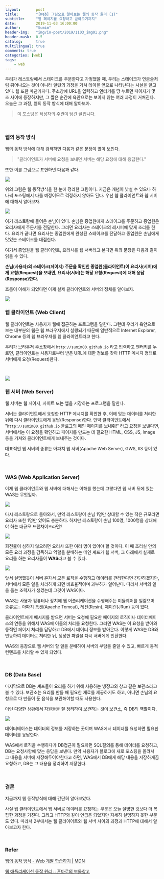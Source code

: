 ```yaml
---
layout:       post
title:        "[Web] 그림으로 알아보는 웹의 동작 원리 (1)"
subtitle:     "웹 페이지를 요청하고 받아오기까지"
date:         2019-11-03 16:00:00
author:       "Sumim"
header-img:   "img/in-post/2019/1103_img01.png"
header-mask:  0.5
catalog:      true
multilingual: true
comments: true
categories: [web]
tags:
    - web
---
```




우리가 레스토랑에서 스테이크를 주문한다고 가정했을 때, 우리는 스테이크가 연금술처럼 튀어나오는 것이 아니라 일련의  과정을 거쳐 테이블 앞으로 나타난다는 사실을 알고 있다. 웹 또한 마찬가지다. 주소창에 URL을 입력하고 엔터키를 땅 누르면 페이지가 몇 초 사이에 등장하지만, 그 짧은 순간에 육안으로는 보이지 않는 여러 과정이 거쳐진다. 오늘은 그 과정, 웹의 동작 방식에 대해 알아보자.

> 이 포스팅은 작성자의 주관이 담긴 글입니다.



<br/>

### 웹의 동작 방식

웹의 동작 방식에 대해 검색하면 다음과 같은 문장이 많이 보인다.



> "클라이언트가 서버에 요청을 보내면 서버는 해당 요청에 대해 응답한다."



또한 이를 그림으로 표현하면 다음과 같다.

![](https://sumim00.github.io/img/in-post/2019/1103_img01.png)

위의 그림은 웹 동작방식을 한 눈에 정리한 그림이다. 지금은 개념이 낯설 수 있으나 하나씩 포스팅에서 다룰 예정이므로 걱정하지 않아도 된다. 우선 웹 클라이언트와 웹 서버에 대해서 알아보자.

![](https://sumim00.github.io/img/in-post/2019/1103_img02.jpg)

여기 레스토랑에 들어온 손님이 있다. 손님은 종업원에게 스테이크를 주문하고 종업원은 요리사에게 주문서를 전달한다. 그러면 요리사는 스테이크의 레시피에 맞게 조리를 한다. 요리가 끝나면 요리사는 종업원에게 완성된 스테이크를 전달하고 종업원은 손님에게 맛있는 스테이크를 대접한다. 

여기서 종업원을 웹 클라이언트, 요리사를 웹 서버라고 본다면 위의 문장은 다음과 같이 읽을 수 있다.

**손님(사용자)의 스테이크(페이지) 주문을 확인한 종업원(클라이언트)이 요리사(서버)에게 요청(Request)을 보내면, 요리사(서버)는 해당 요청(Request)에 대해 응답(Response)한다.**

흐름이 이해가 되었다면 이제 실제 클라이언트와 서버의 정체를 알아보자.

![](https://sumim00.github.io/img/in-post/2019/1103_img03.png)

### 웹 클라이언트 (Web Client)

웹 클라이언트는 사용자가 웹에 접근하는 프로그램을 말한다. 그런데 우리가 육안으로 보는 대부분의 웹은 웹 브라우저에서 실행되기 때문에 일반적으로 Internet Explorer, Chrome 등의 웹 브라우저를 웹 클라이언트라고 한다.

우리가 브라우저 주소창에서 `http://sumim00.github.io` 라고 입력하고 엔터키를 누르면, 클라이언트는 사용자로부터 받은 URL에 대한 정보를 찾아 HTTP 메시지 형태로 서버에게 요청(Request)한다. 

<br/>

![](https://sumim00.github.io/img/in-post/2019/1103_img04.png)

### 웹 서버 (Web Server)

웹 서버는 웹 페이지, 사이트 또는 앱을 저장하는 프로그램을 말한다.

서버는 클라이언트에서 요청한 HTTP 메시지를 확인한 후, 이에 맞는 데이터를 처리한 뒤에 다시 클라이언트에게 응답(Response)한다. 만약 클라이언트에서 "`http://sumim00.github.io` 블로그의 메인 페이지를 보내줘!" 라고 요청을 보낸다면, 서버에서는 이 요청을 확인하고 페이지를 만드는 데 필요한 HTML, CSS, JS, Image 등을 가져와 클라이언트에게 보내주는 것이다.

대표적인 웹 서버의 종류는 아파치 웹 서버(Apache Web Server), GWS, IIS 등이 있다.

<br/>

### WAS (Web Application Server)

이제 웹 클라이언트와 웹 서버에 대해서는 이해를 했는데 그렇다면 웹 서버 뒤에 있는 WAS는 무엇일까.

![](https://sumim00.github.io/img/in-post/2019/1103_img06.jpg)

다시 레스토랑으로 돌아와서, 만약 레스토랑이 손님 1명만 상대할 수 있는 작은 규모라면 요리사 또한 1명만 있어도 충분하다. 하지만 레스토랑이 손님 100명, 1000명을 상대해야 하는 대규모 프랜차이즈라면?

![](https://sumim00.github.io/img/in-post/2019/1103_img07.jpg)

회전률이 심하지 않으려면 요리사 또한 여러 명이 있어야 할 것이다. 이 때 조리실 안의 모든 요리 과정을 감독하고 역할을 분배하는 메인 셰프가 웹 서버, 그 아래에서 실제로 요리를 하는 요리사들이 **WAS**라고 볼 수 있다.

![](https://sumim00.github.io/img/in-post/2019/1103_img05.png)

앞서 설명했듯이 서버 혼자서 모든 로직을 수행하고 데이터를 관리한다면 간단하겠지만, 서버에서 모든 일을 처리하게 되면 비효율적이며 과부하가 일어난다. 따라서 서버의 일을 돕는 조력자가 생겼는데 그것이 WAS이다. 

WAS는 사용자 컴퓨터나 장치에 웹 어플리케이션을 수행해주는 미들웨어를 일컫으며 종류로는 아파치 톰캣(Apache Tomcat), 레진(Resin), 제이런(JRun) 등이 있다.

클라이언트에게 메시지를 받으면 서버는 요청에 필요한 페이지의 로직이나 데이터베이스의 연동을 위해서 WAS에 이들의 처리를 요청한다. 그러면 WAS는 이 요청을 받아와 동적인 페이지 처리를 담당하고 DB에서 데이터 정보를 받아온다. 이렇게 WAS는 DB와 연동하여 데이터르 처리한 뒤, 생성한 파일을 다시 서버에게 반환한다.

WAS의 등장으로 웹 서버의 할 일을 분배하여 서버의 부담을 줄일 수 있고, 빠르게 동적 컨텐츠를 처리할 수 있게 되었다.

<br/>

### DB (Data Base)

마지막으로 DB는 셰프들이 요리를 하기 위해 사용하는 냉장고와 창고 같은 보관소라고 볼 수 있다. 보관소는 요리를 만들 때 필요한 재료를 제공하기도 하고, 아니면 손님의 요청으로 다 만들어 둔 음식을 보관해야할 때도 사용한다. 

이런 다양한 상황에서 자원들을 잘 정리하여 보관하는 것이 보관소, 즉 DB의 역할이다.

![](https://sumim00.github.io/img/in-post/2019/1103_img08.png)

데이터베이스는 데이터의 정보를 저장하는 곳이며 WAS에서 데이터를 요청하면 필요한 데이터를 응답한다.

WAS에서 로직을 수행하다가 DB접근이 필요하면 SQL질의를 통해 데이터를 요청하고, DB는 요청사항에 맞는 응답을 보낸다. 만약 사용자가 블로그에 새로 포스팅을 올려서 그 내용을 서버에 저장해두어야한다고 하면, WAS에서 DB에게 해당 내용을 저장하게끔 요청하고, DB는 그 내용을 정리하여 저장한다.

<br/>

### 결론

지금까지 웹 동작방식에 대해 간단히 알아보았다.

사실 웹 클라이언트에서 웹 서버로 데이터를 요청하는 부분은 오늘 설명한 것보다 더 복잡한 과정을 거친다. 그리고 HTTP와 같이 언급은 되었지만 자세히 설명하지 못한 부분도 있다. 따라서 2부에서는 웹 클라이어트와 웹 서버 사이의 과정과 HTTP에 대해서 알아보고자 한다.

<br/>

### Refer

[웹의 동작 방식 - Web 개발 학습하기 | MDN]([https://developer.mozilla.org/ko/docs/Learn/Getting_started_with_the_web/%EC%9B%B9%EC%9D%98_%EB%8F%99%EC%9E%91_%EB%B0%A9%EC%8B%9D](https://developer.mozilla.org/ko/docs/Learn/Getting_started_with_the_web/웹의_동작_방식))

[웹 애플리케이션 동작 원리 :: 훈마로의 보물창고](<https://hoonmaro.tistory.com/26>)


